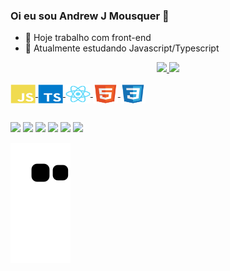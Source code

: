 ### Oi eu sou Andrew J Mousquer 👋

- 🔭 Hoje trabalho com front-end
- 🌱 Atualmente estudando Javascript/Typescript

<div align="center">
  <a href="https://github.com/andrewjmousquer">
  <img height="180em" src="https://github-readme-stats.vercel.app/api?username=andrewjmousquer&show_icons=true&theme=dark&include_all_commits=true&count_private=true"/>
  <img height="180em" src="https://github-readme-stats.vercel.app/api/top-langs/?username=andrewjmousquer&layout=compact&langs_count=7&theme=dark"/>
</div>
  <div style="display: inline_block"><br>
  <img align="center" alt="Andjm-Js" height="30" width="40" src="https://raw.githubusercontent.com/devicons/devicon/master/icons/javascript/javascript-plain.svg">
  <img align="center" alt="Andjm-Ts" height="30" width="40" src="https://raw.githubusercontent.com/devicons/devicon/master/icons/typescript/typescript-plain.svg">
  <img align="center" alt="Andjm-React" height="30" width="40" src="https://raw.githubusercontent.com/devicons/devicon/master/icons/react/react-original.svg">
  <img align="center" alt="Andjm-HTML" height="30" width="40" src="https://raw.githubusercontent.com/devicons/devicon/master/icons/html5/html5-original.svg">
  <img align="center" alt="Andjm-CSS" height="30" width="40" src="https://raw.githubusercontent.com/devicons/devicon/master/icons/css3/css3-original.svg">
  
       
</div>
  
  ##
  
  <div> 
  <a href="https://www.youtube.com/channel/UCvxcIRqMYJS9Ha5_fDRibLA" target="_blank"><img src="https://img.shields.io/badge/YouTube-FF0000?style=for-the-badge&logo=youtube&logoColor=white" target="_blank"></a>
  <a href="https://instagram.com/andrewjmousquer" target="_blank"><img src="https://img.shields.io/badge/-Instagram-%23E4405F?style=for-the-badge&logo=instagram&logoColor=white" target="_blank"></a>
 	<a href="https://www.twitch.tv/andrewjmousquer" target="_blank"><img src="https://img.shields.io/badge/Twitch-9146FF?style=for-the-badge&logo=twitch&logoColor=white" target="_blank"></a>
 <a href="https://discord" target="_blank"><img src="https://img.shields.io/badge/Discord-7289DA?style=for-the-badge&logo=discord&logoColor=white" target="_blank"></a> 
  <a href = "mailto:ajonaquer@gmail.com"><img src="https://img.shields.io/badge/-Gmail-%23333?style=for-the-badge&logo=gmail&logoColor=white" target="_blank"></a>
  <a href="https://www.linkedin.com/in/andrew-jonasson-mousquer-1a98b8154/" target="_blank"><img src="https://img.shields.io/badge/-LinkedIn-%230077B5?style=for-the-badge&logo=linkedin&logoColor=white" target="_blank"></a> 
    
![Snake animation](https://github.com/andrewjmousquer/andrewjmousquer/blob/output/github-contribution-grid-snake.svg) 
 </div>
